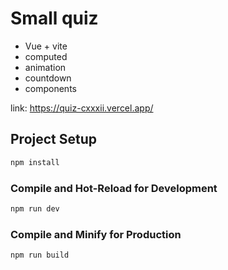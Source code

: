 # Small quiz

- Vue + vite
- computed
- animation
- countdown
- components

link: https://quiz-cxxxii.vercel.app/
## Project Setup

```sh
npm install
```

### Compile and Hot-Reload for Development

```sh
npm run dev
```

### Compile and Minify for Production

```sh
npm run build
```
